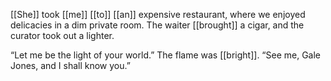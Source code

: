 [[She]] took [[me]] [[to]] [[an]] expensive restaurant, where we enjoyed delicacies in a dim private room. The waiter [[brought]] a cigar, and the curator took out a lighter.

“Let me be the light of your world.” The flame was [[bright]]. “See me, Gale Jones, and I shall know you.”
